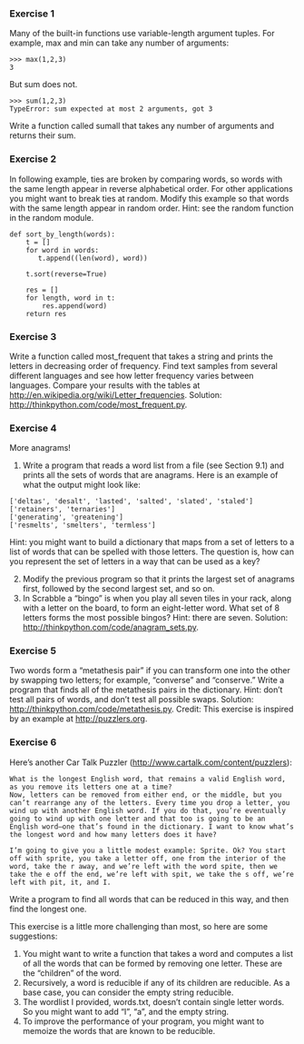 ### Exercise 1  
Many of the built-in functions use variable-length argument tuples. For example, max and min can take any number of arguments:

```
>>> max(1,2,3)
3
```

But sum does not.

```
>>> sum(1,2,3)
TypeError: sum expected at most 2 arguments, got 3
```

Write a function called sumall that takes any number of arguments and returns their sum.

### Exercise 2  
In following example, ties are broken by comparing words, so words with the same length appear in reverse alphabetical order. For other applications you might want to break ties at random. Modify this example so that words with the same length appear in random order. Hint: see the random function in the random module.


```
def sort_by_length(words):
    t = []
    for word in words:
       t.append((len(word), word))

    t.sort(reverse=True)

    res = []
    for length, word in t:
        res.append(word)
    return res
```

### Exercise 3  
Write a function called most_frequent that takes a string and prints the letters in decreasing order of frequency. Find text samples from several different languages and see how letter frequency varies between languages. Compare your results with the tables at http://en.wikipedia.org/wiki/Letter_frequencies. Solution: http://thinkpython.com/code/most_frequent.py.

### Exercise 4  
More anagrams!

1. Write a program that reads a word list from a file (see Section 9.1) and prints all the sets of words that are anagrams.
Here is an example of what the output might look like:

```
['deltas', 'desalt', 'lasted', 'salted', 'slated', 'staled']
['retainers', 'ternaries']
['generating', 'greatening']
['resmelts', 'smelters', 'termless']
```

Hint: you might want to build a dictionary that maps from a set of letters to a list of words that can be spelled with those letters. The question is, how can you represent the set of letters in a way that can be used as a key?

2. Modify the previous program so that it prints the largest set of anagrams first, followed by the second largest set, and so on.
3. In Scrabble a “bingo” is when you play all seven tiles in your rack, along with a letter on the board, to form an eight-letter word. What set of 8 letters forms the most possible bingos? Hint: there are seven.
Solution: http://thinkpython.com/code/anagram_sets.py.

### Exercise 5  
Two words form a “metathesis pair” if you can transform one into the other by swapping two letters; for example, “converse” and “conserve.” Write a program that finds all of the metathesis pairs in the dictionary. Hint: don’t test all pairs of words, and don’t test all possible swaps. Solution: http://thinkpython.com/code/metathesis.py. Credit: This exercise is inspired by an example at http://puzzlers.org.

### Exercise 6  
Here’s another Car Talk Puzzler (http://www.cartalk.com/content/puzzlers):

```
What is the longest English word, that remains a valid English word, as you remove its letters one at a time?
Now, letters can be removed from either end, or the middle, but you can’t rearrange any of the letters. Every time you drop a letter, you wind up with another English word. If you do that, you’re eventually going to wind up with one letter and that too is going to be an English word—one that’s found in the dictionary. I want to know what’s the longest word and how many letters does it have?

I’m going to give you a little modest example: Sprite. Ok? You start off with sprite, you take a letter off, one from the interior of the word, take the r away, and we’re left with the word spite, then we take the e off the end, we’re left with spit, we take the s off, we’re left with pit, it, and I.
```

Write a program to find all words that can be reduced in this way, and then find the longest one.

This exercise is a little more challenging than most, so here are some suggestions:

1. You might want to write a function that takes a word and computes a list of all the words that can be formed by removing one letter. These are the “children” of the word.
2. Recursively, a word is reducible if any of its children are reducible. As a base case, you can consider the empty string reducible.
3. The wordlist I provided, words.txt, doesn’t contain single letter words. So you might want to add “I”, “a”, and the empty string.
4. To improve the performance of your program, you might want to memoize the words that are known to be reducible.
